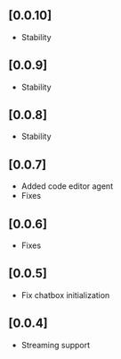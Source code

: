 ## [0.0.10]
- Stability

## [0.0.9]
- Stability

## [0.0.8]
- Stability 

## [0.0.7]
- Added code editor agent
- Fixes

## [0.0.6]
- Fixes

## [0.0.5]
- Fix chatbox initialization

## [0.0.4]
- Streaming support